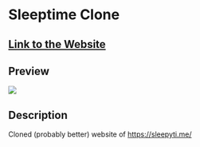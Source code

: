 # Sleeptime Clone

## [Link to the Website](https://soobakjonmat.github.io/Sleepytime-Clone/)

## Preview
<image src="images/preview1.png">

## Description
Cloned (probably better) website of https://sleepyti.me/
